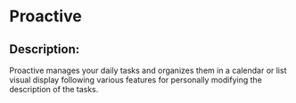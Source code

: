 # Proactive

## Description:
Proactive manages your daily tasks and organizes them in a calendar or list visual display following various features for personally modifying the description of the tasks.
